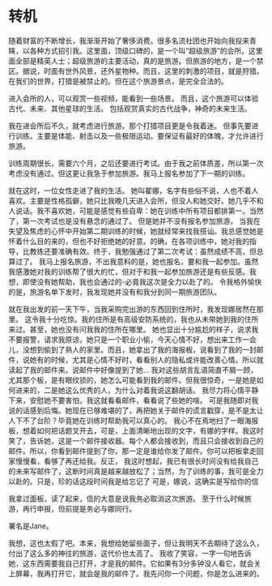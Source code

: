 
# 转机




随着财富的不断增长，我渐渐开始了奢侈消费。很多名流社团也开始向我投来青睐，以各种方式招引我。这里面，顶级口碑的，是一个叫“超级旅游”的会所。这里面全部是精英人士；超级旅游的主要活动，真的是旅游。但旅游的地方，是一个禁区。据说，时面有世外风景，还外星物种。而且，这里的刺激的项目，就是狩猎。在我们的世界，打猎是被禁止的。但在这个旅游景点，是完全合法的。

进入会所的人，可以观赏一些视频，能看到一些场景。
而且，这个旅游可以体验古代、未来、其他星球的生活。
包括观赏真实的古代战争，神奇的未来生活。

我在进会所后不久，就考虑进行旅游。那个打猎项目更是令我着迷。
但事先要进行训练。主要是体能、射击以及一些极限运动。要保证有最好的体魄，才允许进行旅游。

训练周期很长，需要六个月，之后还要进行考试。由于我之前体质差，所以第一次考虑没有通过。但这更让我急于参加旅游。我马上报名参加了下一期的训练。

就在这时，一位女性走进了我的生活。
她叫翟娜，名字有些俗不说，人也不着人喜欢。主要是性格孤僻，她只比我晚几天进入会所，但没人和她交好。她几乎不和人说话。我不喜欢她，可能是感觉有些自卑：她在训练中所有项目都排第一。当然了，第一次考试也是没有悬念的通过了。
但是她并不没有报名参加旅游。
当我在失望及焦虑的心怀中开始第二期训练的时候，她就经常来找我搭讪。我总感觉她是怀着什么目的来的，但也不好拒绝她的好意。的确，在各项训练中，她对我的指导，比教练还要准确有效。终于，我勉强通过了第二次考试：虽然成绩不高，但总算过了。
我马上报名旅游，不出我意料的是，她也报名，要和我一起参加。虽然我感激她对我的训练帮了很大的忙，但对于和我一起参加旅游还是有些反感。我想，即使没有她帮助，我也会通过的-必竟我这次是全力以赴了的。
令我格外愉快的是，旅游名单下发时，我发现她并没有和我分到同一期旅游团队。

就在我出发的前一天下午，当我采购完出游的东西回到住所时，我发现娜居然在那里。
这令我十分吃惊。我的住所是有高级安防系统的，我也从未带她到我的住所来过。甚至，她也没有问我我的住所在哪里。
她也显出十分尴尬的样子，说求我不要报警，请求我原谅，她只是一个职业小偷，今天心情不好，想出来工作一会儿，没想到偷到了熟人的家里。而且，她拿出了我的海报板，说看到了我的一封邮件，说她有的时候，尤其是心情不好时，看看别人的隐私或许能改善心情。所以就读起了我的邮件来。说邮件中好像提到了她...
我对这些胡言乱语简直不屑一顾，尤其那个板，是有眼纹锁的，她怎么可能看到我的邮件。但我很惊奇，一是她是如何进来的，二是她这么优秀的人，为什么对着我说这翻胡话。
我尽力将心情平静下来，安慰她不要害怕，我这就看看邮件，看看说了些她的啥。
可是我随即对我说的话感到后悔。她现在已够难堪的了，再把她关于邮件的谎言戳穿，是不是太让人下不了台阶？毕竟她在训练时帮助我可以真心的。
我心不在焉地扫了一眼海报板，想着如何把话题叉开去，可是，上面清晰地出现的文字，有娜的字样。我这时笑了，告诉她，这是一个邮件接收器。每个人都会接收到，而且只会接收到自己的邮件。所以，你看到邮件提到了你，那一定是谁给你发了邮件。你可以把板拿走回家慢慢看，看够了再还给我。反正，
我这时想起，我已有很长时间没有给我自己的未来写邮件了，这断时间真是越来越放松了；当然，为了训练的事，我可是全力以赴的。只是，珍的话这段时间我是给忘记了
可是，娜说，这确实是写给你的信

我拿过面板，读了起来，信的大意是说我务必取消这次旅游。
至于什么时候旅游，再行申报，但前提是务必与娜同行。

署名是Jane。

我想，这也太假了吧。本来，我想给她留些面子，但让我明天不去期待了这么久，付出了这么多的神往的旅游，这代价也太高了。
我收了笑容，一字一句地告诉她，这东西需要我自己打开，才是我的邮件。它如果有3分多钟没人看它，就会关上屏幕，我再打开它，就会是我的邮件了。我先问你一个问题，你是怎么进来的。









































